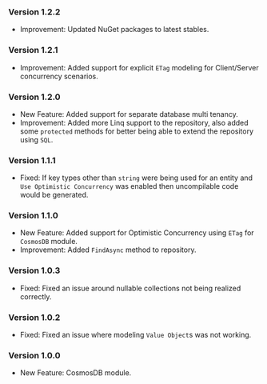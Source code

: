 ### Version 1.2.2

- Improvement: Updated NuGet packages to latest stables.

### Version 1.2.1

- Improvement: Added support for explicit `ETag` modeling for Client/Server concurrency scenarios.

### Version 1.2.0

- New Feature: Added support for separate database multi tenancy.
- Improvement: Added more Linq support to the repository, also added some `protected` methods for better being able to extend the repository using `SQL`.

### Version 1.1.1

- Fixed: If key types other than `string` were being used for an entity and `Use Optimistic Concurrency` was enabled then uncompilable code would be generated.

### Version 1.1.0

- New Feature: Added support for Optimistic Concurrency using `ETag` for `CosmosDB` module.
- Improvement: Added `FindAsync` method to repository.

### Version 1.0.3

- Fixed: Fixed an issue around nullable collections not being realized correctly.

### Version 1.0.2

- Fixed: Fixed an issue where modeling `Value Object`s was not working.

### Version 1.0.0

- New Feature: CosmosDB module.

